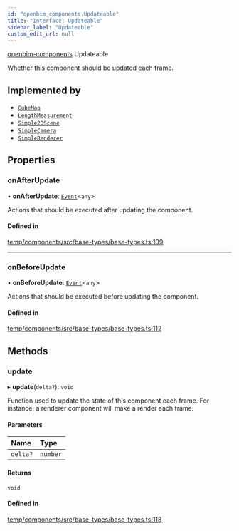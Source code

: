 ```yaml
---
id: "openbim_components.Updateable"
title: "Interface: Updateable"
sidebar_label: "Updateable"
custom_edit_url: null
---
```


[openbim-components](../modules/openbim_components.md).Updateable

Whether this component should be updated each frame.

## Implemented by

- [`CubeMap`](../classes/openbim_components.CubeMap.md)
- [`LengthMeasurement`](../classes/openbim_components.LengthMeasurement.md)
- [`Simple2DScene`](../classes/openbim_components.Simple2DScene.md)
- [`SimpleCamera`](../classes/openbim_components.SimpleCamera.md)
- [`SimpleRenderer`](../classes/openbim_components.SimpleRenderer.md)

## Properties

### onAfterUpdate

• **onAfterUpdate**: [`Event`](../classes/openbim_components.Event.md)<`any`\>

Actions that should be executed after updating the component.

#### Defined in

[temp/components/src/base-types/base-types.ts:109](https://github.com/ThatOpen/engine_components/blob/0c38d20/src/base-types/base-types.ts#L109)

___

### onBeforeUpdate

• **onBeforeUpdate**: [`Event`](../classes/openbim_components.Event.md)<`any`\>

Actions that should be executed before updating the component.

#### Defined in

[temp/components/src/base-types/base-types.ts:112](https://github.com/ThatOpen/engine_components/blob/0c38d20/src/base-types/base-types.ts#L112)

## Methods

### update

▸ **update**(`delta?`): `void`

Function used to update the state of this component each frame. For
instance, a renderer component will make a render each frame.

#### Parameters

| Name | Type |
| :------ | :------ |
| `delta?` | `number` |

#### Returns

`void`

#### Defined in

[temp/components/src/base-types/base-types.ts:118](https://github.com/ThatOpen/engine_components/blob/0c38d20/src/base-types/base-types.ts#L118)
